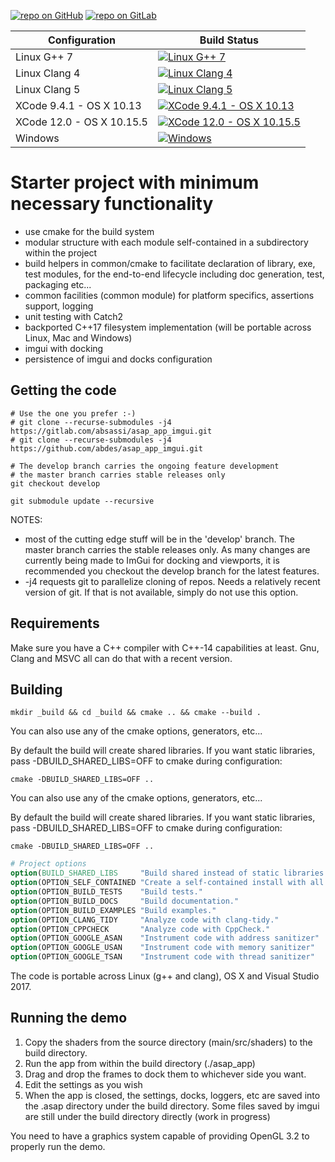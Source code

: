 [![repo on GitHub](https://img.shields.io/badge/repo-GitHub-brightgreen.svg)](https://github.com/abdes/asap_app_imgui)
[![repo on GitLab](https://img.shields.io/badge/repo-GitLab-brightgreen.svg)](https://gitlab.com/absassi/asap_app_imgui)

| Configuration             | Build Status                          |
| ------------------------- | ------------------------------------- |
| Linux G++ 7               | [![Linux G++ 7][9]][0]                |
| Linux Clang 4             | [![Linux Clang 4][10]][0]             |
| Linux Clang 5             | [![Linux Clang 5][11]][0]             |
| XCode 9.4.1 - OS X 10.13  | [![XCode 9.4.1 - OS X 10.13][12]][0]  |
| XCode 12.0 - OS X 10.15.5 | [![XCode 12.0 - OS X 10.15.5][13]][0] |
| Windows                   | [![Windows][21]][20]                  |

[0]: https://travis-ci.org/abdes/asap_app_imgui
[9]: https://travis-matrix-badges.herokuapp.com/repos/abdes/asap_app_imgui/branches/develop/9
[10]: https://travis-matrix-badges.herokuapp.com/repos/abdes/asap_app_imgui/branches/develop/10
[11]: https://travis-matrix-badges.herokuapp.com/repos/abdes/asap_app_imgui/branches/develop/11
[12]: https://travis-matrix-badges.herokuapp.com/repos/abdes/asap_app_imgui/branches/develop/12
[13]: https://travis-matrix-badges.herokuapp.com/repos/abdes/asap_app_imgui/branches/develop/13
[20]: https://ci.appveyor.com/project/abdes/asap-app-imgui
[21]: https://ci.appveyor.com/api/projects/status/qoaae14rw3cyivgq/branch/develop?svg=true

# Starter project with minimum necessary functionality

- use cmake for the build system
- modular structure with each module self-contained in a subdirectory within
  the project
- build helpers in common/cmake to facilitate declaration of library, exe,
  test modules, for the end-to-end lifecycle including doc generation, test,
  packaging etc...
- common facilities (common module) for platform specifics, assertions
  support, logging
- unit testing with Catch2
- backported C++17 filesystem implementation (will be portable across Linux, Mac
  and Windows)
- imgui with docking
- persistence of imgui and docks configuration

## Getting the code

```shell
# Use the one you prefer :-)
# git clone --recurse-submodules -j4 https://gitlab.com/absassi/asap_app_imgui.git
# git clone --recurse-submodules -j4 https://github.com/abdes/asap_app_imgui.git

# The develop branch carries the ongoing feature development
# the master branch carries stable releases only
git checkout develop

git submodule update --recursive
```

NOTES:

- most of the cutting edge stuff will be in the 'develop' branch. The master branch
  carries the stable releases only. As many changes are currently being made to ImGui
  for docking and viewports, it is recommended you checkout the develop branch for
  the latest features.
- -j4 requests git to parallelize cloning of repos. Needs a relatively recent version
  of git. If that is not available, simply do not use this option.

## Requirements

Make sure you have a C++ compiler with C++-14 capabilities at least. Gnu, Clang and MSVC
all can do that with a recent version.

## Building

```shell
mkdir _build && cd _build && cmake .. && cmake --build .
```

You can also use any of the cmake options, generators, etc...

By default the build will create shared libraries. If you want static libraries, pass
-DBUILD_SHARED_LIBS=OFF to cmake during configuration:

```shell
cmake -DBUILD_SHARED_LIBS=OFF ..
```

You can also use any of the cmake options, generators, etc...

By default the build will create shared libraries. If you want static libraries, pass
-DBUILD_SHARED_LIBS=OFF to cmake during configuration:

```shell
cmake -DBUILD_SHARED_LIBS=OFF ..
```

```cmake
# Project options
option(BUILD_SHARED_LIBS     "Build shared instead of static libraries."              ON)
option(OPTION_SELF_CONTAINED "Create a self-contained install with all dependencies." OFF)
option(OPTION_BUILD_TESTS    "Build tests."                                           ON)
option(OPTION_BUILD_DOCS     "Build documentation."                                   OFF)
option(OPTION_BUILD_EXAMPLES "Build examples."                                        OFF)
option(OPTION_CLANG_TIDY     "Analyze code with clang-tidy."                          OFF)
option(OPTION_CPPCHECK       "Analyze code with CppCheck."                            OFF)
option(OPTION_GOOGLE_ASAN    "Instrument code with address sanitizer"                 OFF)
option(OPTION_GOOGLE_USAN    "Instrument code with memory sanitizer"                  OFF)
option(OPTION_GOOGLE_TSAN    "Instrument code with thread sanitizer"                  OFF)
```

The code is portable across Linux (g++ and clang), OS X and Visual Studio 2017.

## Running the demo

1. Copy the shaders from the source directory (main/src/shaders) to the build
   directory.
2. Run the app from within the build directory (./asap_app)
3. Drag and drop the frames to dock them to whichever side you want.
4. Edit the settings as you wish
5. When the app is closed, the settings, docks, loggers, etc are saved into
   the .asap directory under the build directory. Some files saved by imgui
   are still under the build directory directly (work in progress)

You need to have a graphics system capable of providing OpenGL 3.2 to properly run the
demo.
